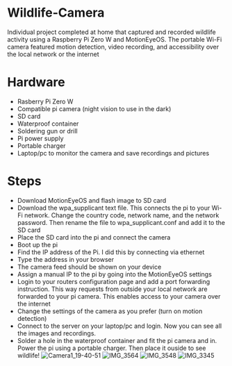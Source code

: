 # Wildlife-Camera
Individual project completed at home that captured and recorded wildlife activity using a Raspberry Pi Zero W and MotionEyeOS. The portable Wi-Fi camera featured motion detection, video recording, and accessibility over the local network or the internet
# Hardware
- Rasberry Pi Zero W
- Compatible pi camera (night vision to use in the dark)
- SD card
- Waterproof container
- Soldering gun or drill
- Pi power supply
- Portable charger 
- Laptop/pc to monitor the camera and save recordings and pictures
# Steps
- Download MotionEyeOS and flash image to SD card
- Download the wpa_supplicant text file. This connects the pi to your Wi-Fi network. Change the country code, network name, and the network password. Then rename the file to wpa_supplicant.conf and add it to the SD card
- Place the SD card into the pi and connect the camera
- Boot up the pi
- Find the IP address of the Pi. I did this by connecting via ethernet
- Type the address in your browser
- The camera feed should be shown on your device
- Assign a manual IP to the pi by going into the MotionEyeOS settings
- Login to your routers configuration page and add a port forwarding instruction. This way requests from outside your local network are forwarded to your pi camera. This enables access to your camera over the internet
- Change the settings of the camera as you prefer (turn on motion detection)
- Connect to the server on your laptop/pc and login. Now you can see all the images and recordings.  
- Solder a hole in the waterproof container and fit the pi camera and in. Power the pi using a portable charger. Then place it ouside to see wildlife! 
![Camera1_19-40-51](https://github.com/user-attachments/assets/37f788e2-e38c-4120-bf7b-b8744db10681)
![IMG_3564](https://github.com/user-attachments/assets/faeb5afc-c38f-4cd7-baa5-ddbeb03bc561)
![IMG_3548](https://github.com/user-attachments/assets/b402d208-2612-4f0e-9ed8-f6081b7b9763)
![IMG_3345](https://github.com/user-attachments/assets/5c7b66b9-278f-45f9-a30c-86aa7690ad25)
